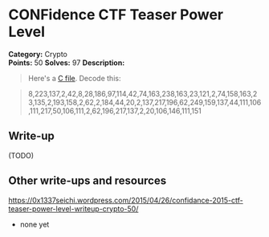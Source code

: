# CONFidence CTF Teaser Power Level 

**Category:** Crypto  
**Points:** 50
**Solves:** 97
**Description:**

> Here's a [C file](crypto50.c). Decode this:

> 8,223,137,2,42,8,28,186,97,114,42,74,163,238,163,23,121,2,74,158,163,23,135,2,193,158,2,62,2,184,44,20,2,137,217,196,62,249,159,137,44,111,106,111,217,50,106,111,2,62,196,217,137,2,20,106,146,111,151


## Write-up

(TODO)

## Other write-ups and resources
https://0x1337seichi.wordpress.com/2015/04/26/confidance-2015-ctf-teaser-power-level-writeup-crypto-50/

* none yet
